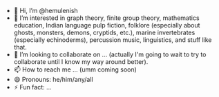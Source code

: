 - 👋 Hi, I’m @hemulenish
- 👀 I’m interested in graph theory, finite group theory, mathematics education, Indian language pulp fiction, folklore (especially about ghosts, monsters, demons, cryptids, etc.), marine invertebrates (especially echinoderms), percussion music, linguistics, and stuff like that.
- 💞️ I’m looking to collaborate on ... (actually I'm going to wait to try to collaborate until I know my way around better).
- 📫 How to reach me ... (umm coming soon)
- 😄 Pronouns: he/him/any/all
- ⚡ Fun fact: ...

<!---
hemulenish/hemulenish is a ✨ special ✨ repository because its `README.md` (this file) appears on your GitHub profile.
You can click the Preview link to take a look at your changes.
--->
